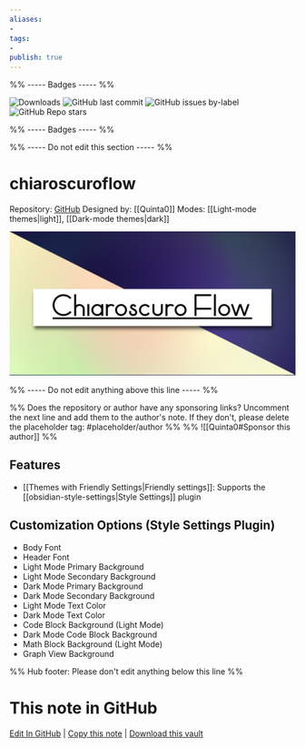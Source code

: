 ```yaml
---
aliases:
- 
tags: 
- 
publish: true
---
```


%% ----- Badges ----- %%

![Downloads](https://img.shields.io/badge/downloads-2245-573E7A?style=for-the-badge&logo=)
![GitHub last commit](https://img.shields.io/github/last-commit/Quinta0/chiaroscuroflow?color=573E7A&label=last%20update&logo=github&style=for-the-badge)
![GitHub issues by-label](https://img.shields.io/github/issues/Quinta0/chiaroscuroflow/help%20wanted?color=573E7A&logo=github&style=for-the-badge) 
![GitHub Repo stars](https://img.shields.io/github/stars/Quinta0/chiaroscuroflow?color=573E7A&logo=github&style=for-the-badge)

%% ----- Badges ----- %%

%% ----- Do not edit this section ----- %%

# chiaroscuroflow

Repository: [GitHub](https://github.com/Quinta0/chiaroscuroflow)
Designed by: [[Quinta0]]
Modes: [[Light-mode themes|light]], [[Dark-mode themes|dark]]



![screenshot](https://github.com/Quinta0/chiaroscuroflow/raw/HEAD/cover.png)

%% ----- Do not edit anything above this line ----- %% 

%% Does the repository or author have any sponsoring links? Uncomment the next line and add them to the author's note. If they don't, please delete the placeholder tag: #placeholder/author %%
%% ![[Quinta0#Sponsor this author]] %%


## Features

- [[Themes with Friendly Settings|Friendly settings]]: Supports the [[obsidian-style-settings|Style Settings]] plugin

## Customization Options (Style Settings Plugin) 
- Body Font
- Header Font
- Light Mode Primary Background
- Light Mode Secondary Background
- Dark Mode Primary Background
- Dark Mode Secondary Background
- Light Mode Text Color
- Dark Mode Text Color
- Code Block Background (Light Mode)
- Dark Mode Code Block Background
- Math Block Background (Light Mode)
- Graph View Background


%% Hub footer: Please don't edit anything below this line %%

# This note in GitHub

<span class="git-footer">[Edit In GitHub](https://github.dev/obsidian-community/obsidian-hub/blob/main/02%20-%20Community%20Expansions/02.05%20All%20Community%20Expansions/Themes/chiaroscuroflow.md "git-hub-edit-note") | [Copy this note](https://raw.githubusercontent.com/obsidian-community/obsidian-hub/main/02%20-%20Community%20Expansions/02.05%20All%20Community%20Expansions/Themes/chiaroscuroflow.md "git-hub-copy-note") | [Download this vault](https://github.com/obsidian-community/obsidian-hub/archive/refs/heads/main.zip "git-hub-download-vault") </span>
